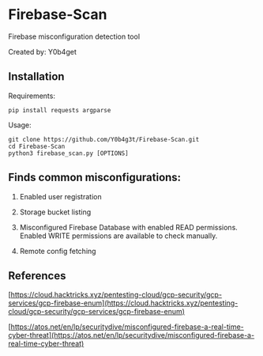 # Firebase-Scan
Firebase misconfiguration detection tool

Created by: Y0b4get

## Installation

Requirements:
```
pip install requests argparse
```

Usage:

```
git clone https://github.com/Y0b4g3t/Firebase-Scan.git
cd Firebase-Scan
python3 firebase_scan.py [OPTIONS]
```

## Finds common misconfigurations:
1) Enabled user registration

2) Storage bucket listing

3) Misconfigured Firebase Database with enabled READ permissions. Enabled WRITE permissions are available to check manually.

4) Remote config fetching

## References
[https://cloud.hacktricks.xyz/pentesting-cloud/gcp-security/gcp-services/gcp-firebase-enum](https://cloud.hacktricks.xyz/pentesting-cloud/gcp-security/gcp-services/gcp-firebase-enum)

[https://atos.net/en/lp/securitydive/misconfigured-firebase-a-real-time-cyber-threat](https://atos.net/en/lp/securitydive/misconfigured-firebase-a-real-time-cyber-threat)


